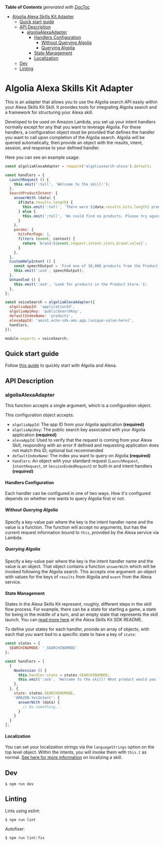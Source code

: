 <!-- START doctoc generated TOC please keep comment here to allow auto update -->
<!-- DON'T EDIT THIS SECTION, INSTEAD RE-RUN doctoc TO UPDATE -->
**Table of Contents**  *generated with [DocToc](https://github.com/thlorenz/doctoc)*

- [Algolia Alexa Skills Kit Adapter](#algolia-alexa-skills-kit-adapter)
  - [Quick start guide](#quick-start-guide)
  - [API Description](#api-description)
    - [algoliaAlexaAdapter](#algoliaalexaadapter)
      - [Handlers Configuration](#handlers-configuration)
        - [Without Querying Algolia](#without-querying-algolia)
        - [Querying Algolia](#querying-algolia)
      - [State Management](#state-management)
      - [Localization](#localization)
  - [Dev](#dev)
  - [Linting](#linting)

<!-- END doctoc generated TOC please keep comment here to allow auto update -->

# Algolia Alexa Skills Kit Adapter

This is an adapter that allows you to use the Algolia search API easily within your Alexa Skills Kit Skill. It provides tools for integrating Algolia search and a framework for structuring your Alexa skill.

Developed to be used on Amazon Lambda, you set up your intent handlers normally except for any that you want to leverage Algolia. For these handlers, a configuration object must be provided that defines the handler you want to call upon completion of the Algolia search. Algolia will be queried automatically, then provide an object with the results, intent, session, and response to your defined handler.

Here you can see an example usage:

```javascript
const algoliaAlexaAdapter = require('algoliasearch-alexa').default;

const handlers = {
  LaunchRequest () {
    this.emit(':tell', 'Welcome to the skill!');
  },
  SearchProductIntent: {
    answerWith (data) {
      if(data.results.length) {
        this.emit(':tell', `There were ${data.results.hits.length} products found.`);
      } else {
        this.emit(':tell', 'We could find no products. Please try again.');
      }
    },
    params: {
      hitsPerPage: 1,
      filters (event, context) {
        return `brand:${event.request.intent.slots.brand.value}`;
      }
    },
  },
  CustomHelpIntent () {
    const speechOutput = 'Find one of 10,000 products from the Product Store, powered by Algolia.';
    this.emit(':ask', speechOutput);
  },
  Unhandled () {
    this.emit(':ask', 'Look for products in the Product Store.');
  },
};

const voiceSearch = algoliaAlexaAdapter({
  algoliaAppId: 'applicationId',
  algoliaApiKey: 'publicSearchKey',
  defaultIndexName: 'products',
  alexaAppId: 'amzn1.echo-sdk-ams.app.[unique-value-here]',
  handlers,
});

module.exports = voiceSearch;
```

## Quick start guide

Follow [this guide](quickstart.md) to quickly start with Algolia and Alexa.

## API Description

### algoliaAlexaAdapter

This function accepts a single argument, which is a configuration object.

This configuration object accepts:
 - `algoliaAppId`: The app ID from your Algolia application **(required)**
 - `algoliaApiKey`: The public search key associated with your Algolia application **(required)**
 - `alexaAppId`: Used to verify that the request is coming from your Alexa Skill, responding with an error if defined and requesting application does not match this ID; optional but recommended
 - `defaultIndexName`: The index you want to query on Algolia **(required)**
 - `handlers`: An object with your standard request (`LaunchRequest`, `IntentRequest`, or `SessionEndedRequest`) or built-in and intent handlers **(required)**

#### Handlers Configuration

Each handler can be configured in one of two ways. How it's configured depends on whether one wants to query Algolia first or not.

##### Without Querying Algolia

Specify a key-value pair where the key is the intent handler name and the value is a function. The function will accept no arguments, but has the current request information bound to `this`, provided by the Alexa service via Lambda.

##### Querying Algolia

Specify a key-value pair where the key is the intent handler name and the value is an object. That object contains a function `answerWith` which will be invoked following the Algolia search. This accepts one argument: an object with values for the keys of `results` from Algolia and `event` from the Alexa service.

#### State Management

States in the Alexa Skills Kit represent, roughly, different steps in the skill flow process. For example, there can be a state for starting a game, a state for being in the middle of a turn, and an empty state that represents the skill launch. You can [read more here](https://github.com/alexa/alexa-skills-kit-sdk-for-nodejs#making-skill-state-management-simpler) at the Alexa Skills Kit SDK README.

To define your states for each handler, provide an array of objects, with each that you want tied to a specific state to have a key of `state`:

```javascript
const states = {
  SEARCHINGMODE: '_SEARCHINGMODE'
};

const handlers = [
  {
    NewSession () {
      this.handler.state = states.SEARCHINGMODE;
      this.emit(':ask', 'Welcome to the skill! What product would you like to find?');
    },
  }, {
    state: states.SEARCHINGMODE,
    'AMAZON.YesIntent': {
      answerWith (data) {
        // Do something...
      }
    }
  }
];
```

#### Localization

You can set your localization strings via the `languageStrings` option on the top level object. Within the intents, you will invoke them with `this.t` as normal. [See here for more information](https://github.com/alexa/alexa-skills-kit-sdk-for-nodejs#adding-multi-language-support-for-skill) on localizing a skill.

## Dev

```
$ npm run dev
```

## Linting

Lints using eslint:

```
$ npm run lint
```

Autofixer:

```
$ npm run lint:fix
```
